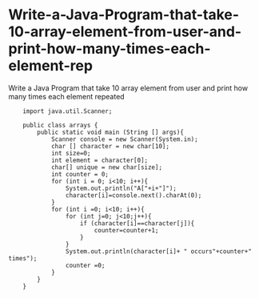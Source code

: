 # Write-a-Java-Program-that-take-10-array-element-from-user-and-print-how-many-times-each-element-rep
Write a Java Program that take 10 array element from user and print how many times each element repeated


        import java.util.Scanner;

        public class arrays {
            public static void main (String [] args){
                Scanner console = new Scanner(System.in);
                char [] character = new char[10];
                int size=0;
                int element = character[0];
                char[] unique = new char[size];
                int counter = 0;
                for (int i = 0; i<10; i++){
                    System.out.println("A["+i+"]");
                    character[i]=console.next().charAt(0);
                }
                for (int i =0; i<10; i++){
                    for (int j=0; j<10;j++){
                        if (character[i]==character[j]){
                            counter=counter+1;
                        }
                    }
                    System.out.println(character[i]+ " occurs"+counter+" times");
                    counter =0;
                }
            }
        }
